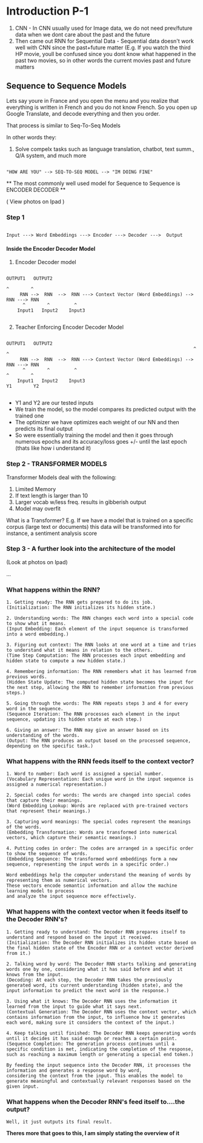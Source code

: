 # Introduction P-1

1. CNN - In CNN usually used for Image data, we do not need prev/future data when we dont care about the past and the future
2. Then came out RNN for Sequential Data - Sequential data doesn't work well with CNN since the past+future matter (E.g. If you watch the third HP movie, youll be confused since you dont know what happened in the past two movies, so in other words the current movies past and future matters

## Sequence to Sequence Models
Lets say youre in France and you open the menu and you realize that everything is written in French and you do not know French. So you open up Google Translate, and decode everything and then you order.

That process is similar to Seq-To-Seq Models

In other words they:
1. Solve compelx tasks such as language translation, chatbot, text summ., Q/A system, and much more

```

"HOW ARE YOU" --> SEQ-TO-SEQ MODEL --> "IM DOING FINE"

```

** The most commonly well used model for Sequence to Sequence is ENCODER DECODER **

( View photos on Ipad )

### Step 1
```

Input ---> Word Embeddings ---> Encoder ---> Decoder --->  Output

```

#### Inside the Encoder Decoder Model 
1. Encoder Decoder model
```
                                                                   OUTPUT1   OUTPUT2
                                                                      ^        ^
     RNN -->  RNN  -->  RNN ---> Context Vector (Word Embeddings) --> RNN ---> RNN
      ^        ^         ^
    Input1   Input2    Input3
    
```

2. Teacher Enforcing Encoder Decoder Model
```
                                                                   OUTPUT1   OUTPUT2
                                                                     ^        ^
     RNN -->  RNN  -->  RNN ---> Context Vector (Word Embeddings) --> RNN ---> RNN
      ^        ^         ^                                             ^        ^
    Input1   Input2    Input3                                         Y1        Y2
    
```

- Y1 and Y2 are our tested inputs
- We train the model, so the model compares its predicted output with the trained one
- The optimizer we have optimizes each weight of our NN and then predicts its final output
- So were essentially training the model and then it goes through numerous epochs and its accuracy/loss goes +/- until the last epoch (thats like how i understand it)

### Step 2 - TRANSFORMER MODELS
Transformer Models deal with the following:
1. Limited Memory
2. If text length is larger than 10
3. Larger vocab w/less freq. results in gibberish output
4. Model may overfit

What is a Transformer?
E.g. If we have a model that is trained on a specific corpus (large text or documents) this data will be transformed into for instance, a sentiment analysis score


### Step 3 - A further look into the architecture of the model
(Look at photos on Ipad)


...
### What happens within the RNN?

```
1. Getting ready: The RNN gets prepared to do its job.
(Initialization: The RNN initializes its hidden state.)

2. Understanding words: The RNN changes each word into a special code to show what it means.
(Input Embedding: Each element of the input sequence is transformed into a word embedding.)

3. Figuring out context: The RNN looks at one word at a time and tries to understand what it means in relation to the others.
(Time Step Computation: The RNN processes each input embedding and hidden state to compute a new hidden state.)

4. Remembering information: The RNN remembers what it has learned from previous words.
(Hidden State Update: The computed hidden state becomes the input for the next step, allowing the RNN to remember information from previous steps.)

5. Going through the words: The RNN repeats steps 3 and 4 for every word in the sequence.
(Sequence Iteration: The RNN processes each element in the input sequence, updating its hidden state at each step.)

6. Giving an answer: The RNN may give an answer based on its understanding of the words.
(Output: The RNN produces an output based on the processed sequence, depending on the specific task.)
```

### What happens with the RNN feeds itself to the context vector?
```
1. Word to number: Each word is assigned a special number.
(Vocabulary Representation: Each unique word in the input sequence is assigned a numerical representation.)

2. Special codes for words: The words are changed into special codes that capture their meanings.
(Word Embedding Lookup: Words are replaced with pre-trained vectors that represent their meanings.)

3. Capturing word meanings: The special codes represent the meanings of the words.
(Embedding Transformation: Words are transformed into numerical vectors, which capture their semantic meanings.)

4. Putting codes in order: The codes are arranged in a specific order to show the sequence of words.
(Embedding Sequence: The transformed word embeddings form a new sequence, representing the input words in a specific order.)

Word embeddings help the computer understand the meaning of words by representing them as numerical vectors.
These vectors encode semantic information and allow the machine learning model to process
and analyze the input sequence more effectively.
```

### What happens with the context vector when it feeds itself to the Decoder RNN's?
```
1. Getting ready to understand: The Decoder RNN prepares itself to understand and respond based on the input it received.
(Initialization: The Decoder RNN initializes its hidden state based on the final hidden state of the Encoder RNN or a context vector derived from it.)

2. Talking word by word: The Decoder RNN starts talking and generating words one by one, considering what it has said before and what it knows from the input.
(Decoding: At each step, the Decoder RNN takes the previously generated word, its current understanding (hidden state), and the input information to predict the next word in the response.)

3. Using what it knows: The Decoder RNN uses the information it learned from the input to guide what it says next.
(Contextual Generation: The Decoder RNN uses the context vector, which contains information from the input, to influence how it generates each word, making sure it considers the context of the input.)

4. Keep talking until finished: The Decoder RNN keeps generating words until it decides it has said enough or reaches a certain point.
(Sequence Completion: The generation process continues until a specific condition is met, indicating the completion of the response, such as reaching a maximum length or generating a special end token.)

By feeding the input sequence into the Decoder RNN, it processes the information and generates a response word by word,
considering the context from the input. This enables the model to generate meaningful and contextually relevant responses based on the given input.
```

### What happens when the Decoder RNN's feed itself to....the output?
```
Well, it just outputs its final result.
```


**Theres more that goes to this, I am simply stating the overview of it**
